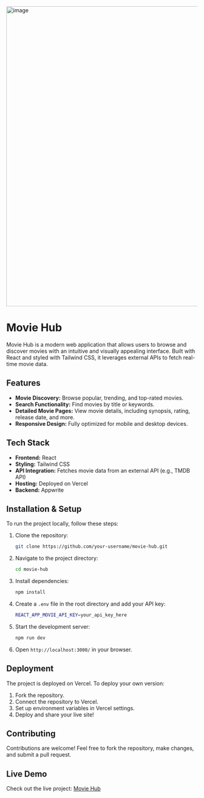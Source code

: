 <img width="788" alt="image" src="https://github.com/user-attachments/assets/984b1766-d4ac-4842-8817-0f02bf6af6ca" />

# Movie Hub

Movie Hub is a modern web application that allows users to browse and discover movies with an intuitive and visually appealing interface. Built with React and styled with Tailwind CSS, it leverages external APIs to fetch real-time movie data.

## Features

- **Movie Discovery:** Browse popular, trending, and top-rated movies.
- **Search Functionality:** Find movies by title or keywords.
- **Detailed Movie Pages:** View movie details, including synopsis, rating, release date, and more.
- **Responsive Design:** Fully optimized for mobile and desktop devices.

## Tech Stack

- **Frontend:** React
- **Styling:** Tailwind CSS
- **API Integration:** Fetches movie data from an external API (e.g., TMDB API)
- **Hosting:** Deployed on Vercel
- **Backend:** Appwrite

## Installation & Setup

To run the project locally, follow these steps:

1. Clone the repository:
   ```sh
   git clone https://github.com/your-username/movie-hub.git
   ```
2. Navigate to the project directory:
   ```sh
   cd movie-hub
   ```
3. Install dependencies:
   ```sh
   npm install
   ```
4. Create a `.env` file in the root directory and add your API key:
   ```sh
   REACT_APP_MOVIE_API_KEY=your_api_key_here
   ```
5. Start the development server:
   ```sh
   npm run dev
   ```
6. Open `http://localhost:3000/` in your browser.

## Deployment

The project is deployed on Vercel. To deploy your own version:

1. Fork the repository.
2. Connect the repository to Vercel.
3. Set up environment variables in Vercel settings.
4. Deploy and share your live site!

## Contributing

Contributions are welcome! Feel free to fork the repository, make changes, and submit a pull request.

## Live Demo

Check out the live project: [Movie Hub](https://movie-hub-navy.vercel.app/)


